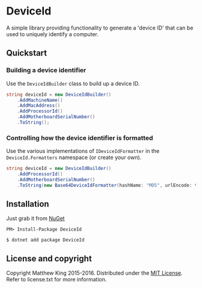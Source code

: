 DeviceId
========

A simple library providing functionality to generate a 'device ID' that can be used to uniquely identify a computer.

Quickstart
----------

### Building a device identifier

Use the `DeviceIdBuilder` class to build up a device ID.

```csharp
string deviceId = new DeviceIdBuilder()
    .AddMachineName()
    .AddMacAddress()
    .AddProcessorId()
    .AddMotherboardSerialNumber()
    .ToString();
```

### Controlling how the device identifier is formatted

Use the various implementations of `IDeviceIdFormatter` in the `DeviceId.Formatters` namespace (or create your own).

```csharp
string deviceId = new DeviceIdBuilder()
    .AddProcessorId()
    .AddMotherboardSerialNumber()
    .ToString(new Base64DeviceIdFormatter(hashName: "MD5", urlEncode: true));
```

Installation
------------

Just grab it from [NuGet](https://www.nuget.org/packages/DeviceId/)

```
PM> Install-Package DeviceId
```

```
$ dotnet add package DeviceId
```

License and copyright
---------------------

Copyright Matthew King 2015-2016.
Distributed under the [MIT License](http://opensource.org/licenses/MIT). Refer to license.txt for more information.
